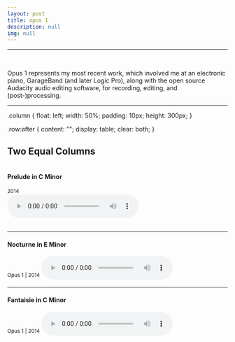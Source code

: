 ```yaml
---
layout: post
title: opus 1
description: null
img: null
---
```


***

<br/>

Opus 1 represents my most recent work, which involved me at an electronic piano, GarageBand (and later Logic Pro), along with the open source Audacity audio editing software, for recording, editing, and (post-)processing.

***
<sub></sub>
<head>
<meta name="viewport" content="width=device-width, initial-scale=1">

.column {
    float: left;
    width: 50%;
    padding: 10px;
    height: 300px;
}

.row:after {
    content: "";
    display: table;
    clear: both;
}
</head>
<body>

<h2>Two Equal Columns</h2>

<div class="row">
  <div class="column">
    <h4>Prelude in C Minor</h4>
    <sup>2014</sup>
  </div>
  <div class="column">
    <audio controls><source src="http://jared-desjardins.github.io/music/prelude.mp3" type="audio/mpeg">
      Your browser unfortunately does not support the audio element.
    </audio>
  </div>
</div>

</body>
<br>

***
<sub></sub>
<h4>Nocturne in E Minor</h4>
<sup>Opus 1 | 2014</sup>  
<audio controls>
  <source src="http://jared-desjardins.github.io/music/nocturne.mp3" type="audio/mpeg">
Your browser unfortunately does not support the audio element.
</audio>
<br>

***
<sub></sub>
<h4>Fantaisie in C Minor</h4>
<sup>Opus 1 | 2014</sup>  
<audio controls>
  <source src="http://jared-desjardins.github.io/music/fantaisie.mp3" type="audio/mpeg">
Your browser unfortunately does not support the audio element.
</audio>
